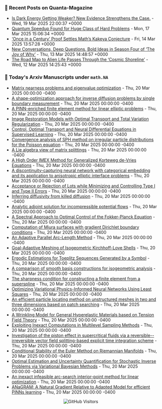 ### 📝 Recent Posts on Quanta-Magazine
<!-- quanta starts -->
* <a href="https://www.quantamagazine.org/is-dark-energy-getting-weaker-new-evidence-strengthens-the-case-20250319/">Is Dark Energy Getting Weaker? New Evidence Strengthens the Case.</a> - Wed, 19 Mar 2025 22:00:37 +0000
* <a href="https://www.quantamagazine.org/quantum-speedup-found-for-huge-class-of-hard-problems-20250317/">Quantum Speedup Found for Huge Class of Hard Problems</a> - Mon, 17 Mar 2025 15:06:34 +0000
* <a href="https://www.quantamagazine.org/once-in-a-century-proof-settles-maths-kakeya-conjecture-20250314/">‘Once in a Century’ Proof Settles Math’s Kakeya Conjecture</a> - Fri, 14 Mar 2025 13:57:28 +0000
* <a href="https://www.quantamagazine.org/new-conversations-deep-questions-bold-ideas-in-season-four-of-the-joy-of-why-20250313/">New Conversations, Deep Questions, Bold Ideas in Season Four of ‘The Joy of Why’</a> - Thu, 13 Mar 2025 14:48:57 +0000
* <a href="https://www.quantamagazine.org/the-road-map-to-alien-life-passes-through-the-cosmic-shoreline-20250312/">The Road Map to Alien Life Passes Through the ‘Cosmic Shoreline’</a> - Wed, 12 Mar 2025 14:25:43 +0000
<!-- quanta ends -->


### 📝 Today's Arxiv Manuscripts under ``math.NA``
<!-- arxiv-math-na starts -->
* <a href="https://arxiv.org/abs/2503.14750">Matrix nearness problems and eigenvalue optimization</a> - Thu, 20 Mar 2025 00:00:00 -0400
* <a href="https://arxiv.org/abs/2503.14764">A shape-optimization approach for inverse diffusion problems by single boundary measurement</a> - Thu, 20 Mar 2025 00:00:00 -0400
* <a href="https://arxiv.org/abs/2503.14913">A PINN-enriched finite element method for linear elliptic problems</a> - Thu, 20 Mar 2025 00:00:00 -0400
* <a href="https://arxiv.org/abs/2503.14947">Image Restoration Models with Optimal Transport and Total Variation Regularization</a> - Thu, 20 Mar 2025 00:00:00 -0400
* <a href="https://arxiv.org/abs/2503.15105">Control, Optimal Transport and Neural Differential Equations in Supervised Learning</a> - Thu, 20 Mar 2025 00:00:00 -0400
* <a href="https://arxiv.org/abs/2503.15188">Convergence analysis of SPH method on irregular particle distributions for the Poisson equation</a> - Thu, 20 Mar 2025 00:00:00 -0400
* <a href="https://arxiv.org/abs/2503.15258">A Lie algebra view of matrix splittings</a> - Thu, 20 Mar 2025 00:00:00 -0400
* <a href="https://arxiv.org/abs/2503.15397">A High Order IMEX Method for Generalized Korteweg de-Vries Equations</a> - Thu, 20 Mar 2025 00:00:00 -0400
* <a href="https://arxiv.org/abs/2503.15441">A discontinuity-capturing neural network with categorical embedding and its application to anisotropic elliptic interface problems</a> - Thu, 20 Mar 2025 00:00:00 -0400
* <a href="https://arxiv.org/abs/2503.14514">Acceptance or Rejection of Lots while Minimizing and Controlling Type I and Type II Errors</a> - Thu, 20 Mar 2025 00:00:00 -0400
* <a href="https://arxiv.org/abs/2503.14978">Inferring diffusivity from killed diffusion</a> - Thu, 20 Mar 2025 00:00:00 -0400
* <a href="https://arxiv.org/abs/2503.15121">Analytic adjoint solution for incompressible potential flows</a> - Thu, 20 Mar 2025 00:00:00 -0400
* <a href="https://arxiv.org/abs/2503.15125">A Spectral Approach to Optimal Control of the Fokker-Planck Equation</a> - Thu, 20 Mar 2025 00:00:00 -0400
* <a href="https://arxiv.org/abs/2209.05567">Computation of Miura surfaces with gradient Dirichlet boundary conditions</a> - Thu, 20 Mar 2025 00:00:00 -0400
* <a href="https://arxiv.org/abs/2303.01075">An Adaptive Parallel Arc-Length Method</a> - Thu, 20 Mar 2025 00:00:00 -0400
* <a href="https://arxiv.org/abs/2307.08356">Goal-Adaptive Meshing of Isogeometric Kirchhoff-Love Shells</a> - Thu, 20 Mar 2025 00:00:00 -0400
* <a href="https://arxiv.org/abs/2308.07281">Ergodic Estimations for Toeplitz Sequences Generated by a Symbol</a> - Thu, 20 Mar 2025 00:00:00 -0400
* <a href="https://arxiv.org/abs/2309.04405">A comparison of smooth basis constructions for isogeometric analysis</a> - Thu, 20 Mar 2025 00:00:00 -0400
* <a href="https://arxiv.org/abs/2407.03680">The sharpness condition for constructing a finite element from a superspline</a> - Thu, 20 Mar 2025 00:00:00 -0400
* <a href="https://arxiv.org/abs/2407.20417">Optimizing Variational Physics-Informed Neural Networks Using Least Squares</a> - Thu, 20 Mar 2025 00:00:00 -0400
* <a href="https://arxiv.org/abs/2408.07959">An efficient particle locating method on unstructured meshes in two and three dimensions based on patch searching</a> - Thu, 20 Mar 2025 00:00:00 -0400
* <a href="https://arxiv.org/abs/2410.16990">A Wrinkling Model for General Hyperelastic Materials based on Tension Field Theory</a> - Thu, 20 Mar 2025 00:00:00 -0400
* <a href="https://arxiv.org/abs/2503.05533">Exploiting Inexact Computations in Multilevel Sampling Methods</a> - Thu, 20 Mar 2025 00:00:00 -0400
* <a href="https://arxiv.org/abs/2503.07449">Investigation of the piston effect in supercritical fluids via a reversible--irreversible vector field splitting-based explicit time integration scheme</a> - Thu, 20 Mar 2025 00:00:00 -0400
* <a href="https://arxiv.org/abs/2503.09434">Conditional Stability of the Euler Method on Riemannian Manifolds</a> - Thu, 20 Mar 2025 00:00:00 -0400
* <a href="https://arxiv.org/abs/2503.10199">Optimal Estimation and Uncertainty Quantification for Stochastic Inverse Problems via Variational Bayesian Methods</a> - Thu, 20 Mar 2025 00:00:00 -0400
* <a href="https://arxiv.org/abs/2403.18155">An inexact infeasible arc-search interior-point method for linear optimization</a> - Thu, 20 Mar 2025 00:00:00 -0400
* <a href="https://arxiv.org/abs/2412.10782">ANaGRAM: A Natural Gradient Relative to Adapted Model for efficient PINNs learning</a> - Thu, 20 Mar 2025 00:00:00 -0400
<!-- arxiv-math-na ends -->

<div align="center">
  
![GitHub Visitors](https://api.visitorbadge.io/api/visitors?path=https%3A%2F%2Fgithub.com%2Flowrank&label=profile%20views&labelColor=%231e1e2e&countColor=%23cba6f7)



</div>
